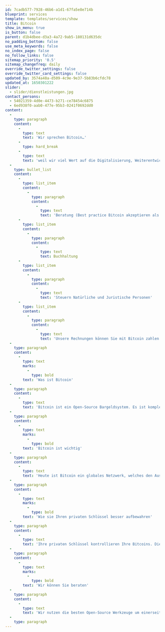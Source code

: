 ```yaml
---
id: 7cadb577-7928-46b6-a1d1-67fa5e8e714b
blueprint: services
template: templates/services/show
title: Bitcoin
show_in_menu: true
is_button: false
parent: d1b4dbee-d3a3-4a72-9ab5-180131d635dc
no_padding_bottom: false
use_meta_keywords: false
no_index_page: false
no_follow_links: false
sitemap_priority: '0.5'
sitemap_changefreq: daily
override_twitter_settings: false
override_twitter_card_settings: false
updated_by: 3574a48a-d509-4c9e-9e37-5b83b6cfdc78
updated_at: 1650301222
slider:
  - slider/dienstleistungen.jpg
contact_persons:
  - 54021359-4d0e-4473-b271-ce78454c6875
  - 6ed938f0-aab0-477e-95b3-0241f0692dd0
content:
  -
    type: paragraph
    content:
      -
        type: text
        text: 'Wir sprechen Bitcoin…'
      -
        type: hard_break
      -
        type: text
        text: 'weil wir viel Wert auf die Digitalisierung, Weiterentwicklung und Innovation legen.'
  -
    type: bullet_list
    content:
      -
        type: list_item
        content:
          -
            type: paragraph
            content:
              -
                type: text
                text: 'Beratung (Best practice Bitcoin akzeptieren als Unternehmen, Key Management, buchhalterische Behandlung, Steuern)'
      -
        type: list_item
        content:
          -
            type: paragraph
            content:
              -
                type: text
                text: Buchhaltung
      -
        type: list_item
        content:
          -
            type: paragraph
            content:
              -
                type: text
                text: 'Steuern Natürliche und Juristische Personen'
      -
        type: list_item
        content:
          -
            type: paragraph
            content:
              -
                type: text
                text: 'Unsere Rechnungen können Sie mit Bitcoin zahlen (auch über das Lightning-Netzwerk)'
  -
    type: paragraph
    content:
      -
        type: text
        marks:
          -
            type: bold
        text: 'Was ist Bitcoin'
  -
    type: paragraph
    content:
      -
        type: text
        text: 'Bitcoin ist ein Open-Source Bargeldsystem. Es ist komplett digital und die Peer-to-Peer-Natur gewährleistet das Funktionieren frei von jeglicher zentralen Instanz. Bitcoin ist ein Netzwerk mit Regeln, eine Währungseinheit und ein gemeinsames Verständnis der Sache zugleich.'
  -
    type: paragraph
    content:
      -
        type: text
        marks:
          -
            type: bold
        text: 'Bitcoin ist wichtig'
  -
    type: paragraph
    content:
      -
        type: text
        text: 'Heute ist Bitcoin ein globales Netzwerk, welches den Austausch von Wert sicher und zensurresistent gewährleistet. Es stellt eine Alternative von der Zentralbankgelder dar und wir begrüssen Alternativen.'
  -
    type: paragraph
    content:
      -
        type: text
        marks:
          -
            type: bold
        text: 'Wie sie Ihren privaten Schlüssel besser aufbewahren'
  -
    type: paragraph
    content:
      -
        type: text
        text: 'Ihre privaten Schlüssel kontrollieren Ihre Bitcoins. Diese dürfen nicht verloren gehen oder in die Hand von jemand anderen gelangen. Bei der Auswahl der Methode zur Sicherung der privaten Schlüssel gibt es verschiedene Optionen.'
  -
    type: paragraph
    content:
      -
        type: text
        marks:
          -
            type: bold
        text: 'Wir können Sie beraten'
  -
    type: paragraph
    content:
      -
        type: text
        text: 'Wir nutzen die besten Open-Source Werkzeuge um einerseits den Technologiewandel mitzuleben und um auf dem neuesten Stand zu bleiben. Dadurch können wir unseren Kunden auf Augenhöhe begegnen und eine effiziente Dienstleistung anbieten.'
  -
    type: paragraph
---
```

